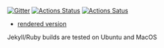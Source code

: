[![Gitter](https://badges.gitter.im/odenipinedo/community.svg)](https://gitter.im/odenipinedo/community?utm_source=badge&utm_medium=badge&utm_campaign=pr-badge)
[![Actions Status](https://github.com/odenipinedo/odenipinedo.github.io/workflows/Jekyll%20site%20CI/badge.svg)](https://github.com/odenipinedo/odenipinedo.github.io/actions)
[![Actions Satus](https://github.com/odenipinedo/odenipinedo.github.io/workflows/Ruby%20CI/badge.svg)](https://github.com/odenipinedo/odenipinedo.github.io/actions)
- [rendered version](https://pine.do)

Jekyll/Ruby builds are tested on Ubuntu and MacOS
